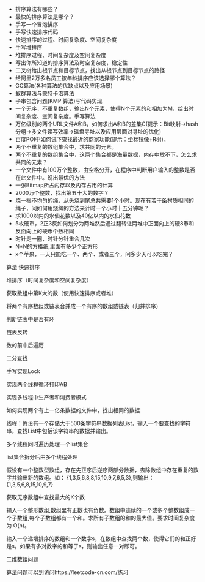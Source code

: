 

* 排序算法有哪些？
* 最快的排序算法是哪个？
* 手写一个冒泡排序
* 手写快速排序代码
* 快速排序的过程、时间复杂度、空间复杂度
* 手写堆排序
* 堆排序过程、时间复杂度及空间复杂度
* 写出你所知道的排序算法及时空复杂度，稳定性
* 二叉树给出根节点和目标节点，找出从根节点到目标节点的路径
* 给阿里2万多名员工按年龄排序应该选择哪个算法？
* GC算法(各种算法的优缺点以及应用场景)
* 蚁群算法与蒙特卡洛算法
* 子串包含问题(KMP 算法)写代码实现
* 一个无序，不重复数组，输出N个元素，使得N个元素的和相加为M，给出时间复杂度、空间复杂度。手写算法
* 万亿级别的两个URL文件A和B，如何求出A和B的差集C(提示：Bit映射->hash分组->多文件读写效率->磁盘寻址以及应用层面对寻址的优化)
* 百度POI中如何试下查找最近的商家功能(提示：坐标镜像+R树)。
* 两个不重复的数组集合中，求共同的元素。
* 两个不重复的数组集合中，这两个集合都是海量数据，内存中放不下，怎么求共同的元素？
* 一个文件中有100万个整数，由空格分开，在程序中判断用户输入的整数是否在此文件中。说出最优的方法
* 一张Bitmap所占内存以及内存占用的计算
* 2000万个整数，找出第五十大的数字？
* 烧一根不均匀的绳，从头烧到尾总共需要1个小时。现在有若干条材质相同的绳子，问如何用烧绳的方法来计时一个小时十五分钟呢？
* 求1000以内的水仙花数以及40亿以内的水仙花数
* 5枚硬币，2正3反如何划分为两堆然后通过翻转让两堆中正面向上的硬8币和反面向上的硬币个数相同
* 时针走一圈，时针分针重合几次
* N*N的方格纸,里面有多少个正方形
* x个苹果，一天只能吃一个、两个、或者三个，问多少天可以吃完？

算法
快速排序

堆排序（时间复杂度和空间复杂度）

获取数组中第K大的数（使用快速排序或者堆）

将两个有序数组或链表合并成一个有序的数组或链表（归并排序）

判断链表中是否有环

链表反转

数的前中后遍历

二分查找

手写实现Lock

实现两个线程循环打印AB

实现多线程中生产者和消费者模式

如何实现两个有上一亿条数据的文件中，找出相同的数据

线程：假设有一个存储大于500条字符串数据列表List，输入一个要查找的字符串，查找List中包括该字符串的数据并输出。

多个线程同时遍历处理一个list集合

list集合拆分后由多个线程处理

假设有一个整数型数组，存在先正序后逆序两部分数据，去除数组中存在重复的数字并输出新的数组。如：
{1,3,5,6,8,8,15,10,9,7,6,5,3},则输出：{1,3,5,6,8,15,10,9,7}

获取无序数组中查找最大的K个数

输入一个整形数组,数组里有正数也有负数。数组中连续的一个或多个整数组成一个子数组,每个子数组都有一个和。求所有子数组的和的最大值。要求时间复杂度为 O(n)。

输入一个递增排序的数组和一个数字s，在数组中查找两个数，使得它们的和正好是s。如果有多对数字的和等于s，则输出任意一对即可。

二维数组问题

算法问题可以到访问https://leetcode-cn.com/练习
